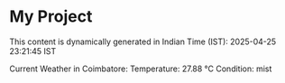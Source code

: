 # My Project

This content is dynamically generated in Indian Time (IST): 2025-04-25 23:21:45 IST


Current Weather in Coimbatore:
Temperature: 27.88 °C
Condition: mist
